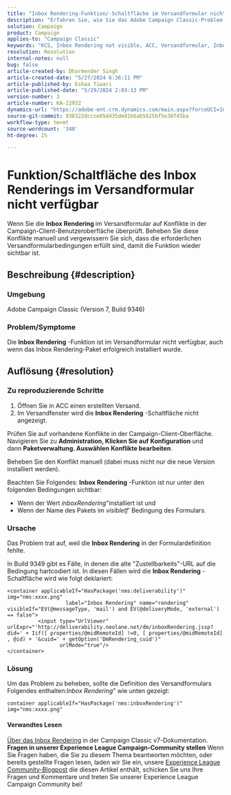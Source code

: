 ```yaml
---
title: "Inbox Rendering-Funktion/-Schaltfläche im Versandformular nicht verfügbar"
description: "Erfahren Sie, wie Sie das Adobe Campaign Classic-Problem manuell beheben können, bei dem die Schaltfläche Inbox Rendering nicht im Versandformular sichtbar ist. Auf Konflikte prüfen."
solution: Campaign
product: Campaign
applies-to: "Campaign Classic"
keywords: "KCS, Inbox Rendering not visible, ACC, Versandformular, Inbox Rendering"
resolution: Resolution
internal-notes: null
bug: false
article-created-by: Dharmender Singh
article-created-date: "5/27/2024 6:36:11 PM"
article-published-by: Eshaa Tiwari
article-published-date: "5/29/2024 2:03:13 PM"
version-number: 3
article-number: KA-22932
dynamics-url: "https://adobe-ent.crm.dynamics.com/main.aspx?forceUCI=1&pagetype=entityrecord&etn=knowledgearticle&id=eb45a5fc-571c-ef11-840a-6045bd06eea5"
source-git-commit: 938322dccce05d435ded1b6ab5625bf5e30745ba
workflow-type: tm+mt
source-wordcount: '340'
ht-degree: 1%

---
```


# Funktion/Schaltfläche des Inbox Renderings im Versandformular nicht verfügbar


Wenn Sie die <b>Inbox Rendering </b>im Versandformular auf Konflikte in der Campaign-Client-Benutzeroberfläche überprüft. Beheben Sie diese Konflikte manuell und vergewissern Sie sich, dass die erforderlichen Versandformularbedingungen erfüllt sind, damit die Funktion wieder sichtbar ist.

## Beschreibung {#description}


### Umgebung

Adobe Campaign Classic (Version 7, Build 9346)

### Problem/Symptome

Die <b>Inbox Rendering</b> -Funktion ist im Versandformular nicht verfügbar, auch wenn das Inbox Rendering-Paket erfolgreich installiert wurde.




## Auflösung {#resolution}


### Zu reproduzierende Schritte

1. Öffnen Sie in ACC einen erstellten Versand.
2. Im Versandfenster wird die <b>Inbox Rendering</b> -Schaltfläche nicht angezeigt.


Prüfen Sie auf vorhandene Konflikte in der Campaign-Client-Oberfläche. Navigieren Sie zu <b>Administration, Klicken Sie auf</b> <b>Konfiguration</b> und dann <b>Paketverwaltung. Auswählen</b> <b>Konflikte bearbeiten</b>.

Beheben Sie den Konflikt manuell (dabei muss nicht nur die neue Version installiert werden).

Beachten Sie Folgendes: <b>Inbox Rendering</b> -Funktion ist nur unter den folgenden Bedingungen sichtbar:

- Wenn der Wert *inboxRendering*&quot;installiert ist und
- Wenn der Name des Pakets im *visibleIf*&#39; Bedingung des Formulars.


### Ursache

Das Problem trat auf, weil die <b>Inbox Rendering</b> in der Formulardefinition fehlte.

In Build 9349 gibt es Fälle, in denen die alte &quot;Zustellbarkeits&quot;-URL auf die Bedingung hartcodiert ist. In diesen Fällen wird die <b>Inbox Rendering</b> -Schaltfläche wird wie folgt deklariert:


```
<container applicableIf="HasPackage('nms:deliverability')" img="nms:xxxx.png"
                   label="Inbox Rendering" name="rendering" visibleIf="EV(@messageType, 'mail') and EV(@deliveryMode, 'external') == false">
          <input type="UrlViewer" urlExpr="'http://deliverability.neolane.net/dm/inboxRendering.jssp?did=' + Iif([ properties/@midRemoteId] !=0, [ properties/@midRemoteId] , @id) + '&cuid=' + getOption('DmRendering_cuid')"
                 urlMode="true"/>
</container>
```


### Lösung

Um das Problem zu beheben, sollte die Definition des Versandformulars Folgendes enthalten:*Inbox Rendering*&quot; wie unten gezeigt:


```
container applicableIf="HasPackage('nms:inboxRendering')" img="nms:xxxx.png"
```


#### <b>Verwandtes Lesen</b> 

[Über das Inbox Rendering](https://experienceleague.adobe.com/docs/campaign-classic/using/sending-messages/deliverability-management/inbox-rendering.html?lang=en#about-inbox-rendering) in der Campaign Classic v7-Dokumentation.
<b>Fragen in unserer Experience League Campaign-Community stellen</b>
Wenn Sie Fragen haben, die Sie zu diesem Thema beantworten möchten, oder bereits gestellte Fragen lesen, laden wir Sie ein, unsere [Experience League Community-Blogpost](https://experienceleaguecommunities.adobe.com/t5/adobe-campaign-classic-blogs/introducing-top-kcs-articles-curated-for-your-troubleshooting/bc-p/672426#M132 "Link folgen") die diesen Artikel enthält, schicken Sie uns Ihre Fragen und Kommentare und treten Sie unserer Experience League Campaign Community bei!
